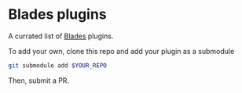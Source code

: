 # Blades plugins

A currated list of [Blades](https://github.com/grego/blades) plugins.

To add your own, clone this repo and add your plugin as a submodule
``` bash
git submodule add $YOUR_REPO
```
Then, submit a PR.
